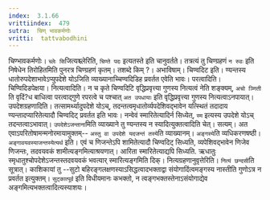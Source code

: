 ```yaml
---
index:  3.1.66
vrittiindex:  479
sutra:  चिण् भावकर्मणोः
vritti:  tattvabodhini 
---
```


चिण्भावकर्मणोः। `च्लेः सि`जित्यश्च्लेरिति, `चिण्ते पदः` इत्यतस्ते इति चानुवर्तते। तत्रत्यं तु चिण्ग्रहणं `न रुवः` इति निषेधेन तिरोहितमिति पुनरत्र चिण्ग्रहणं कृतम्। तशब्दे किम् ?। अभाविषाम्। चिण्वदिट इति। ण्यन्तस्य धातोरुपदेशाभावेऽप्युपदेशे योऽजिति व्याख्यानाच्चिण्वदिडिह प्रवर्तत एवेति भावः। परत्वादिति। चिण्विदिडपेक्षया। नित्यत्वादिति। न च कृते चिण्वदिटि वृद्धिप्रवृत्त्या गुणस्य नित्यत्वं नेति शङ्क्यम्, `अचो ञ्णिती` ति वृदिं?ध बाधित्वा परत्वाद्गुणे रपरत्वे च पश्चात् `अत उपधायाः` इति वृद्धिप्रवृत्त्या गुणस्य नित्यत्वाऽनपायात्। उपदेशग्रहणादिति। तत्सामर्थ्यादुपदेशे योऽच्, तदन्तत्वमृधातोर्व्यपदेशिवद्भावेन यत्स्थितं तदादाय ण्यन्तादप्यारितेत्यादौ चिण्वदिट् प्रवर्तत इति भावः। नन्वेवं स्मारितेत्यादिर्न सिध्येत्, `स्म` इत्यस्य उपदेशे योऽच् तदन्तत्वाऽभावात्। `उपदेशेऽजन्ताना`मिति व्याख्याने तु ण्यन्तस्य न स्यादित्युक्तत्वादिति चेत्। सत्यम्। अत एवाऽपरितोषामन्मनोरमायामुक्तम्-- `अस्तु वा उपदेशे यदजन्तं तस्ये`ति व्याख्यानम्। `अङ्गस्ये`ति व्यधिकरणषष्ठी। `अङ्गावयवस्याजन्तस्येत्यर्थ` इति। एवं च णिजन्तेऽपि शामितेत्यादौ चिण्वदिट् सिध्यति, व्यपेशिवद्भावेन णिजेव णिजन्तः, तदवयवकं शामीत्यङ्गमित्याश्रयणात्। आरिता स्मारितेत्याद्यपि सिध्यति. ऋधातुः स्मृधातुश्चोपदेशेऽजन्तस्तदवयवकं भवत्यार् स्मारित्यङ्गमिति दिक्। नित्यग्रहणानुवृत्तेरिति। `नित्यं छन्दसी`ति सूत्रात्। काशिकायां तु --सुटो बहिरङ्गलक्षणस्याऽसिद्धत्वादभक्ताद्वा संयोगादिंत्वमङ्गस्य नास्तीति गुणोऽत्र न प्रवर्तत इत्युक्तम्। `सुट्कात्पूर्व` इति विधीयमानः कभक्तो, न त्वङ्गभक्तस्तेनाऽसंयोगाद्येव अङ्गमित्यभक्तत्वादित्यस्याशयः।

